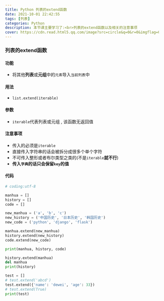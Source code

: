 ```yaml
---
title: Python 列表的extend函数
date: 2021-10-01 22:42:55
tags: [列表]
categories: Python
description: 本节课主要学习了:<br>列表的extend函数以及相关的注意事项
cover: https://cdn.read.html5.qq.com/image?src=circle&q=0&r=0&imgflag=0&cdn_cache=1800&w=0&h=0&imageUrl=https://learnonly-7.oss-cn-qingdao.aliyuncs.com/2021-10-1/4.png
---
```


### 列表的extend函数

#### 功能

- 将其他**列表**或**元组**中的`元素`导入`当前列表`中

#### 用法

- `list.extend(iterable)` 

#### 参数

- `iterable`代表列表或元组 , 该函数无返回值

#### 注意事项

- 传入的必须是`iterable`
- 直接传入字符串的话会被拆分成很多个单个字符
- 不可传入整形或者布尔类型之类的(不是`iterable`**就不行**)
- **传入`字典`的话只会保留`key`的值**

#### 代码

```python
# coding:utf-8

manhua = []
history = []
code = []

new_manhua = ('a', 'b', 'c')
new_history = ('中国历史', '日本历史', '韩国历史')
new_code = ('python', 'django', 'flask')

manhua.extend(new_manhua)
history.extend(new_history)
code.extend(new_code)

print(manhua, history, code)

history.extend(manhua)
del manhua
print(history)

test = []
# test.extend('abcd')
test.extend({'name': 'dewei', 'age': 33})
# test.extend(True)
print(test)

```
